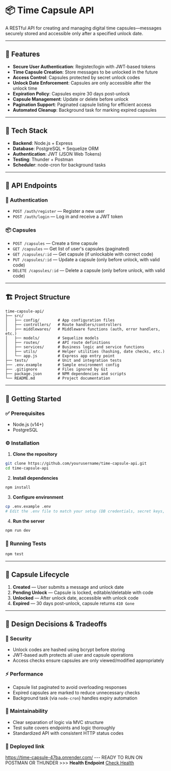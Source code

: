 # 📦 Time Capsule API

A RESTful API for creating and managing digital time capsules—messages securely stored and accessible only after a specified unlock date.

---

## 🚀 Features

* **Secure User Authentication**: Register/login with JWT-based tokens
* **Time Capsule Creation**: Store messages to be unlocked in the future
* **Access Control**: Capsules protected by secret unlock codes
* **Unlock Date Enforcement**: Capsules are only accessible after the unlock time
* **Expiration Policy**: Capsules expire 30 days post-unlock
* **Capsule Management**: Update or delete before unlock
* **Pagination Support**: Paginated capsule listing for efficient access
* **Automated Cleanup**: Background task for marking expired capsules

---

## 🧰 Tech Stack

* **Backend**: Node.js + Express
* **Database**: PostgreSQL + Sequelize ORM
* **Authentication**: JWT (JSON Web Tokens)
* **Testing**: Thunder + Postman
* **Scheduler**: node-cron for background tasks

---

## 🔗 API Endpoints

### 🧑 Authentication

* `POST /auth/register` — Register a new user
* `POST /auth/login` — Log in and receive a JWT token

### 📦 Capsules

* `POST /capsules` — Create a time capsule
* `GET /capsules` — Get list of user's capsules (paginated)
* `GET /capsules/:id` — Get capsule (if unlockable with correct code)
* `PUT /capsules/:id` — Update a capsule (only before unlock, with valid code)
* `DELETE /capsules/:id` — Delete a capsule (only before unlock, with valid code)

---

## 🏗️ Project Structure

```
time-capsule-api/
├── src/
│   ├── config/        # App configuration files
│   ├── controllers/   # Route handlers/controllers
│   ├── middlewares/   # Middleware functions (auth, error handlers, etc.)
│   ├── models/        # Sequelize models
│   ├── routes/        # API route definitions
│   ├── services/      # Business logic and service functions
│   ├── utils/         # Helper utilities (hashing, date checks, etc.)
│   └── app.js         # Express app entry point
├── tests/             # Unit and integration tests
├── .env.example       # Sample environment config
├── .gitignore         # Files ignored by Git
├── package.json       # NPM dependencies and scripts
└── README.md          # Project documentation
```

---

## 🧪 Getting Started

### ✅ Prerequisites

* Node.js (v14+)
* PostgreSQL

### ⚙️ Installation

1. **Clone the repository**

```bash
git clone https://github.com/yourusername/time-capsule-api.git
cd time-capsule-api
```

2. **Install dependencies**

```bash
npm install
```

3. **Configure environment**

```bash
cp .env.example .env
# Edit the .env file to match your setup (DB credentials, secret keys, etc.)
```

4. **Run the server**

```bash
npm run dev
```

### 🧪 Running Tests

```bash
npm test
```

---

## 🔄 Capsule Lifecycle

1. **Created** — User submits a message and unlock date
2. **Pending Unlock** — Capsule is locked, editable/deletable with code
3. **Unlocked** — After unlock date, accessible with unlock code
4. **Expired** — 30 days post-unlock, capsule returns `410 Gone`

---

## 🧠 Design Decisions & Tradeoffs

### 🔐 Security

* Unlock codes are hashed using bcrypt before storing
* JWT-based auth protects all user and capsule operations
* Access checks ensure capsules are only viewed/modified appropriately

### ⚡ Performance

* Capsule list paginated to avoid overloading responses
* Expired capsules are marked to reduce unnecessary checks
* Background task (via `node-cron`) handles expiry automation

### 🧹 Maintainability

* Clear separation of logic via MVC structure
* Test suite covers endpoints and logic thoroughly
* Standardized API with consistent HTTP status codes

### 🚀 Deployed link

https://time-capsule-47ba.onrender.com/ --- READY TO RUN ON POSTMAN OR THUNDER >>>
**Health Endpoint** [Check Health](https://time-capsule-47ba.onrender.com/health)
